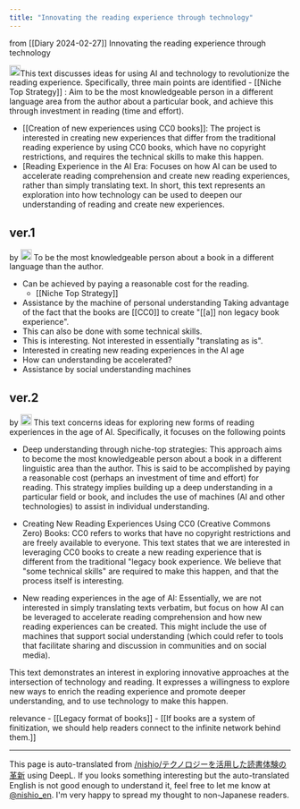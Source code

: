 ```yaml
---
title: "Innovating the reading experience through technology"
---
```


from  [[Diary 2024-02-27]]
Innovating the reading experience through technology

<img src='https://scrapbox.io/api/pages/nishio-en/gpt/icon' alt='gpt.icon' height="19.5"/>This text discusses ideas for using AI and technology to revolutionize the reading experience. Specifically, three main points are identified
    - [[Niche Top Strategy]] : Aim to be the most knowledgeable person in a different language area from the author about a particular book, and achieve this through investment in reading (time and effort).
- [[Creation of new experiences using CC0 books]]: The project is interested in creating new experiences that differ from the traditional reading experience by using CC0 books, which have no copyright restrictions, and requires the technical skills to make this happen.
- [Reading Experience in the AI Era: Focuses on how AI can be used to accelerate reading comprehension and create new reading experiences, rather than simply translating text.
In short, this text represents an exploration into how technology can be used to deepen our understanding of reading and create new experiences.

## ver.1
 by <img src='https://scrapbox.io/api/pages/nishio-en/nishio/icon' alt='nishio.icon' height="19.5"/>
To be the most knowledgeable person about a book in a different language than the author.
- Can be achieved by paying a reasonable cost for the reading.
    - [[Niche Top Strategy]]
- Assistance by the machine of personal understanding
Taking advantage of the fact that the books are [[CC0]] to create "[[a]] non legacy book experience".
- This can also be done with some technical skills.
- This is interesting.
Not interested in essentially "translating as is".
- Interested in creating new reading experiences in the AI age
- How can understanding be accelerated?
- Assistance by social understanding machines

## ver.2
 by <img src='https://scrapbox.io/api/pages/nishio-en/gpt/icon' alt='gpt.icon' height="19.5"/>
This text concerns ideas for exploring new forms of reading experiences in the age of AI. Specifically, it focuses on the following points

- Deep understanding through niche-top strategies: This approach aims to become the most knowledgeable person about a book in a different linguistic area than the author. This is said to be accomplished by paying a reasonable cost (perhaps an investment of time and effort) for reading. This strategy implies building up a deep understanding in a particular field or book, and includes the use of machines (AI and other technologies) to assist in individual understanding.

- Creating New Reading Experiences Using CC0 (Creative Commons Zero) Books: CC0 refers to works that have no copyright restrictions and are freely available to everyone. This text states that we are interested in leveraging CC0 books to create a new reading experience that is different from the traditional "legacy book experience. We believe that "some technical skills" are required to make this happen, and that the process itself is interesting.

- New reading experiences in the age of AI: Essentially, we are not interested in simply translating texts verbatim, but focus on how AI can be leveraged to accelerate reading comprehension and how new reading experiences can be created. This might include the use of machines that support social understanding (which could refer to tools that facilitate sharing and discussion in communities and on social media).

This text demonstrates an interest in exploring innovative approaches at the intersection of technology and reading. It expresses a willingness to explore new ways to enrich the reading experience and promote deeper understanding, and to use technology to make this happen.

relevance
    - [[Legacy format of books]]
    - [[If books are a system of finitization, we should help readers connect to the infinite network behind them.]]

---
This page is auto-translated from [/nishio/テクノロジーを活用した読書体験の革新](https://scrapbox.io/nishio/テクノロジーを活用した読書体験の革新) using DeepL. If you looks something interesting but the auto-translated English is not good enough to understand it, feel free to let me know at [@nishio_en](https://twitter.com/nishio_en). I'm very happy to spread my thought to non-Japanese readers.